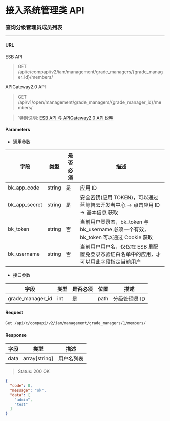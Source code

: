 # 接入系统管理类 API
### 查询分级管理员成员列表

-------

#### URL

ESB API

> GET /api/c/compapi/v2/iam/management/grade_managers/{grade_manager_id}/members/

APIGateway2.0 API

> GET /api/v1/open/management/grade_managers/{grade_manager_id}/members/

> `特别说明: [ESB API 与 APIGateway2.0 API 说明](../01-Overview/01-BackendAPIvsESBAPI.md)


#### Parameters

* 通用参数

| 字段 |  类型 |是否必须  | 描述  |
|--------|--------|--------|--------|
|bk_app_code|string|是|应用 ID|
|bk_app_secret|string|是|安全密钥(应用 TOKEN)，可以通过 蓝鲸智云开发者中心 -> 点击应用 ID -> 基本信息 获取|
|bk_token|string|否|当前用户登录态，bk_token 与 bk_username 必须一个有效，bk_token 可以通过 Cookie 获取|
|bk_username|string|否|当前用户用户名，仅仅在 ESB 里配置免登录态验证白名单中的应用，才可以用此字段指定当前用户|

* 接口参数

| 字段 |  类型 |是否必须  | 位置 |描述  |
|--------|--------|--------|--------|--------|
| grade_manager_id | int | 是 | path | 分级管理员 ID |

#### Request
```bash
Get /api/c/compapi/v2/iam/management/grade_managers/1/members/
```

#### Response

| 字段      | 类型      | 描述      |
|-----------|-----------|-----------|
| data   | array[string]     | 用户名列表 |


> Status: 200 OK

```json
{
  "code": 0,
  "message": "ok",
  "data": [
    "admin",
    "test"
  ]
}
```
